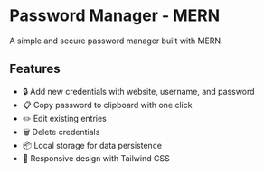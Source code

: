 # Password Manager - MERN

A simple and secure password manager built with MERN.

## Features

- 🔒 Add new credentials with website, username, and password
- 📋 Copy password to clipboard with one click
- ✏️ Edit existing entries
- 🗑️ Delete credentials
- 📦 Local storage for data persistence
- 🎨 Responsive design with Tailwind CSS